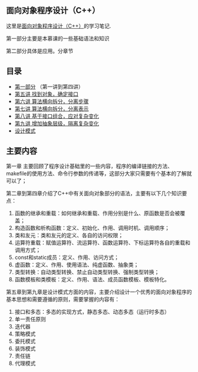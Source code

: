 ## 面向对象程序设计（C++）

这里是[面向对象程序设计（C++）](http://www.xuetangx.com/courses/course-v1:TsinghuaX+30240532X+2018_T2/about)的学习笔记.

第一部分主要是本慕课的一些基础语法和知识

第二部分具体是应用。分章节

## 目录

- [第一部分](第一部分.md) （第一讲到第四讲）
- [第五讲 找到对象，确定接口](ch05)
- [第六讲 算法横向拆分，分离步骤](ch06)
- [第七讲 算法横向拆分，分离表示](ch07)
- [第八讲 基于接口组合，应对复杂变化](ch08)
- [第九讲 增加抽象层级，隔离复杂变化](ch09)
- [设计模式](设计模式.md)


## 主要内容

第一章 主要回顾了程序设计基础里的一些内容，程序的编译链接的方法、makefile的使用方法、命令行参数的传递等，这部分大家只需要有个基本的了解就可以了；

第二章到第四章介绍了C++中有关面向对象部分的语法，主要有以下几个知识要点：

1. 函数的继承和重载：如何继承和重载、作用分别是什么、原函数是否会被覆盖；
2. 构造函数和析构函数：定义、初始化、作用、调用时机、调用顺序；
3. 类和友元：类和友元的定义、各自的访问权限；
4. 运算符重载：赋值运算符、流运算符、函数运算符、下标运算符各自的重载和调用方式；
5. const和static成员：定义、作用、访问方式；
6. 虚函数：定义、作用、使用语法、纯虚函数、抽象类；
7. 类型转换：自动类型转换、禁止自动类型转换、强制类型转换；
8. 函数模板和类模板：定义、作用、语法、成员函数模板、模板特化。

第五章到第九章是设计模式方面的内容，主要介绍设计一个优秀的面向对象程序的基本思想和需要遵循的原则，需要掌握的内容有：

1. 接口和多态：多态的实现方式，静态多态、动态多态（运行时多态）
2. 单一责任原则
3. 迭代器
4. 策略模式
5. 委托模式
6. 装饰模式
7. 责任链
8. 代理模式